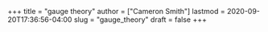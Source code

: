 +++
title = "gauge theory"
author = ["Cameron Smith"]
lastmod = 2020-09-20T17:36:56-04:00
slug = "gauge_theory"
draft = false
+++
